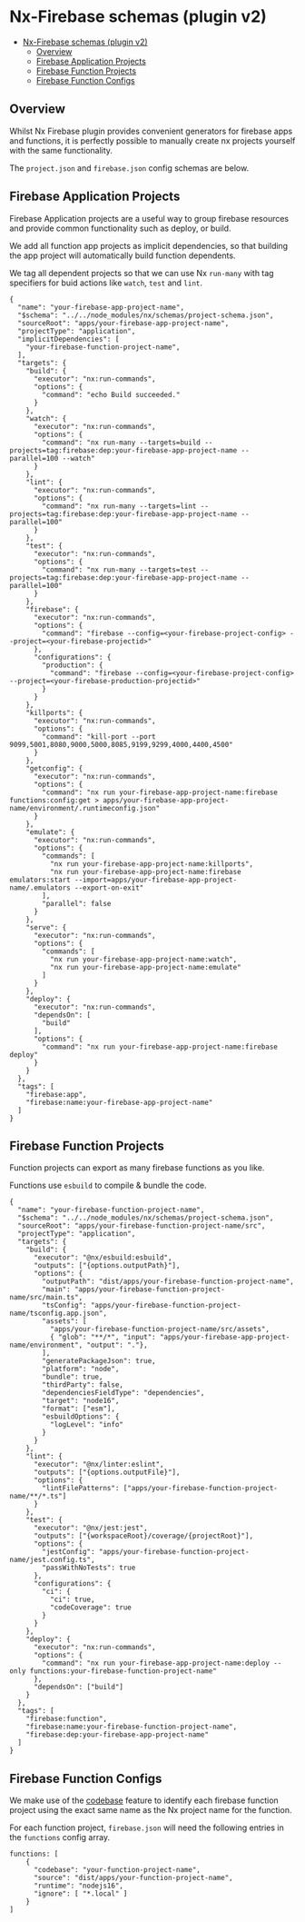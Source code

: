 # Nx-Firebase schemas (plugin v2)

- [Nx-Firebase schemas (plugin v2)](#nx-firebase-schemas-plugin-v2)
  - [Overview](#overview)
  - [Firebase Application Projects](#firebase-application-projects)
  - [Firebase Function Projects](#firebase-function-projects)
  - [Firebase Function Configs](#firebase-function-configs)


## Overview

Whilst Nx Firebase plugin provides convenient generators for firebase apps and functions, it is perfectly possible to manually create nx projects yourself with the same functionality.

The `project.json` and `firebase.json` config schemas are below.



## Firebase Application Projects

Firebase Application projects are a useful way to group firebase resources and provide common functionality such as deploy, or build.

We add all function app projects as implicit dependencies, so that building the app project will automatically build function dependents.

We tag all dependent projects so that we can use Nx `run-many` with tag specifiers for buid actions like `watch`, `test` and `lint`.


```
{
  "name": "your-firebase-app-project-name",
  "$schema": "../../node_modules/nx/schemas/project-schema.json",
  "sourceRoot": "apps/your-firebase-app-project-name",
  "projectType": "application",
  "implicitDependencies": [
    "your-firebase-function-project-name",
  ],  
  "targets": {
    "build": {
      "executor": "nx:run-commands",
      "options": {
        "command": "echo Build succeeded."
      }
    },
    "watch": {
      "executor": "nx:run-commands",
      "options": {
        "command": "nx run-many --targets=build --projects=tag:firebase:dep:your-firebase-app-project-name --parallel=100 --watch"
      }
    },
    "lint": {
      "executor": "nx:run-commands",
      "options": {
        "command": "nx run-many --targets=lint --projects=tag:firebase:dep:your-firebase-app-project-name --parallel=100"
      }
    },
    "test": {
      "executor": "nx:run-commands",
      "options": {
        "command": "nx run-many --targets=test --projects=tag:firebase:dep:your-firebase-app-project-name --parallel=100"
      }
    },
    "firebase": {
      "executor": "nx:run-commands",
      "options": {
        "command": "firebase --config=<your-firebase-project-config> --project=<your-firebase-projectid>"
      },
      "configurations": {
        "production": {
          "command": "firebase --config=<your-firebase-project-config> --project=<your-firebase-production-projectid>"
        }
      }
    },
    "killports": {
      "executor": "nx:run-commands",
      "options": {
        "command": "kill-port --port 9099,5001,8080,9000,5000,8085,9199,9299,4000,4400,4500"
      }
    },
    "getconfig": {
      "executor": "nx:run-commands",
      "options": {
        "command": "nx run your-firebase-app-project-name:firebase functions:config:get > apps/your-firebase-app-project-name/environment/.runtimeconfig.json"
      }
    },
    "emulate": {
      "executor": "nx:run-commands",
      "options": {
        "commands": [
          "nx run your-firebase-app-project-name:killports",
          "nx run your-firebase-app-project-name:firebase emulators:start --import=apps/your-firebase-app-project-name/.emulators --export-on-exit"
        ],
        "parallel": false
      }
    },
    "serve": {
      "executor": "nx:run-commands",
      "options": {
        "commands": [
          "nx run your-firebase-app-project-name:watch",
          "nx run your-firebase-app-project-name:emulate"
        ]
      }
    },
    "deploy": {
      "executor": "nx:run-commands",
      "dependsOn": [
        "build"
      ],
      "options": {
        "command": "nx run your-firebase-app-project-name:firebase deploy"
      }
    }
  },
  "tags": [
    "firebase:app",
    "firebase:name:your-firebase-app-project-name"
  ]
}
```

## Firebase Function Projects

Function projects can export as many firebase functions as you like. 

Functions use `esbuild` to compile & bundle the code.

```
{
  "name": "your-firebase-function-project-name",
  "$schema": "../../node_modules/nx/schemas/project-schema.json",
  "sourceRoot": "apps/your-firebase-function-project-name/src",
  "projectType": "application",
  "targets": {
    "build": {
      "executor": "@nx/esbuild:esbuild",
      "outputs": ["{options.outputPath}"],
      "options": {
        "outputPath": "dist/apps/your-firebase-function-project-name",
        "main": "apps/your-firebase-function-project-name/src/main.ts",
        "tsConfig": "apps/your-firebase-function-project-name/tsconfig.app.json",
        "assets": [
          "apps/your-firebase-function-project-name/src/assets",
          { "glob": "**/*", "input": "apps/your-firebase-app-project-name/environment", "output": "."},
        ],
        "generatePackageJson": true,
        "platform": "node",
        "bundle": true,
        "thirdParty": false,
        "dependenciesFieldType": "dependencies",
        "target": "node16",
        "format": ["esm"],
        "esbuildOptions": {
          "logLevel": "info"
        }
      }
    },
    "lint": {
      "executor": "@nx/linter:eslint",
      "outputs": ["{options.outputFile}"],
      "options": {
        "lintFilePatterns": ["apps/your-firebase-function-project-name/**/*.ts"]
      }
    },
    "test": {
      "executor": "@nx/jest:jest",
      "outputs": ["{workspaceRoot}/coverage/{projectRoot}"],
      "options": {
        "jestConfig": "apps/your-firebase-function-project-name/jest.config.ts",
        "passWithNoTests": true
      },
      "configurations": {
        "ci": {
          "ci": true,
          "codeCoverage": true
        }
      }
    },
    "deploy": {
      "executor": "nx:run-commands",
      "options": {
        "command": "nx run your-firebase-app-project-name:deploy --only functions:your-firebase-function-project-name"
      },
      "dependsOn": ["build"]
    }
  },
  "tags": [
    "firebase:function",
    "firebase:name:your-firebase-function-project-name",
    "firebase:dep:your-firebase-app-project-name"
  ]
}

```

## Firebase Function Configs

We make use of the [codebase](https://firebase.google.com/docs/functions/organize-functions?gen=2nd#organize_functions_in_codebases) feature to identify each firebase function project using the exact same name as the Nx project name for the function.

For each function project, `firebase.json` will need the following entries in the `functions` config array.

```
functions: [
    {
      "codebase": "your-function-project-name",
      "source": "dist/apps/your-function-project-name",
      "runtime": "nodejs16",
      "ignore": [ "*.local" ]
    }  
]

```